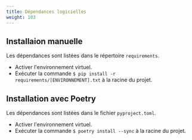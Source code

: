 ```yaml
---
title: Dépendances logicielles
weight: 103
---
```


## Installaion manuelle

Les dépendances sont listées dans le répertoire `requirements`.
- Activer l'environnement virtuel.
- Exécuter la commande `$ pip install -r requirements/[ENVIRONNEMENT].txt` à la racine du projet.

## Installation avec Poetry

Les dépendances sont listées dans le fichier `pyproject.toml`.
- Activer l'environnement virtuel.
- Exécuter la commande `$ poetry install --sync` à la racine du projet.
